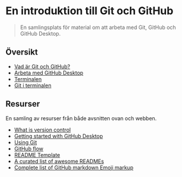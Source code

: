 # En introduktion till Git och GitHub

> En samlingsplats för material om att arbeta med Git, GitHub och GitHub Desktop.

## Översikt

* [Vad är Git och GitHub?](what-is-git-and-github.md)
* [Arbeta med GitHub Desktop](working-with-github-desktop.md)
* [Terminalen](cli.md)
* [Git i terminalen](git-cli.md)

## Resurser

En samling av resurser från både avsnitten ovan och webben.

* [What is version control](https://www.atlassian.com/git/tutorials/what-is-version-control)
* [Getting started with GitHub Desktop](https://help.github.com/en/desktop/getting-started-with-github-desktop)
* [Using Git](https://help.github.com/en/github/using-git)
* [GitHub flow](https://guides.github.com/introduction/flow/)
* [README Template](https://github.com/dbader/readme-template)
* [A curated list of awesome READMEs](https://github.com/matiassingers/awesome-readme)
* [Complete list of GitHub markdown Emoji markup](https://gist.github.com/rxaviers/7360908)
